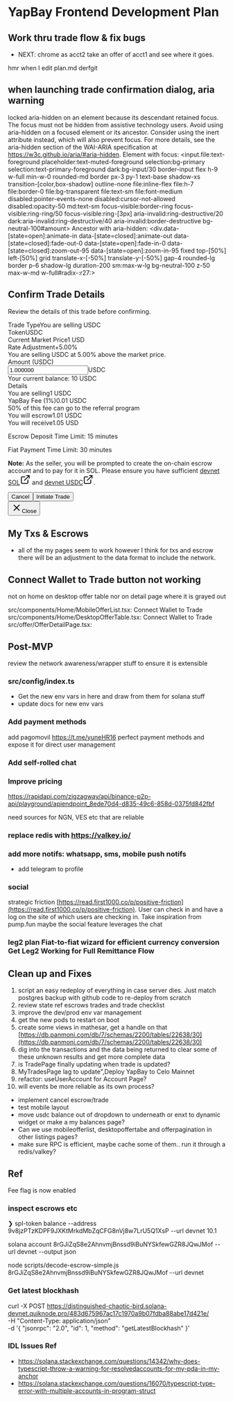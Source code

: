 # YapBay Frontend Development Plan

## Work thru trade flow & fix bugs

- NEXT: chrome as acct2 take an offer of acct1 and see where it goes.

hmr when I edit plan.md derfgit

## when launching trade confirmation dialog, aria warning

locked aria-hidden on an element because its descendant retained focus. The focus must not be hidden from assistive technology users. Avoid using aria-hidden on a focused element or its ancestor. Consider using the inert attribute instead, which will also prevent focus. For more details, see the aria-hidden section of the WAI-ARIA specification at https://w3c.github.io/aria/#aria-hidden.
Element with focus: <input.file:text-foreground placeholder:text-muted-foreground selection:bg-primary selection:text-primary-foreground dark:bg-input/30 border-input flex h-9 w-full min-w-0 rounded-md border px-3 py-1 text-base shadow-xs transition-[color,box-shadow] outline-none file:inline-flex file:h-7 file:border-0 file:bg-transparent file:text-sm file:font-medium disabled:pointer-events-none disabled:cursor-not-allowed disabled:opacity-50 md:text-sm focus-visible:border-ring focus-visible:ring-ring/50 focus-visible:ring-[3px] aria-invalid:ring-destructive/20 dark:aria-invalid:ring-destructive/40 aria-invalid:border-destructive bg-neutral-100#amount>
Ancestor with aria-hidden: <div.data-[state=open]:animate-in data-[state=closed]:animate-out data-[state=closed]:fade-out-0 data-[state=open]:fade-in-0 data-[state=closed]:zoom-out-95 data-[state=open]:zoom-in-95 fixed top-[50%] left-[50%] grid translate-x-[-50%] translate-y-[-50%] gap-4 rounded-lg border p-6 shadow-lg duration-200 sm:max-w-lg bg-neutral-100 z-50 max-w-md w-full#radix-:r27:>

<div role="dialog" id="radix-:r27:" aria-describedby="radix-:r29:" aria-labelledby="radix-:r28:" data-state="open" data-slot="dialog-content" class="data-[state=open]:animate-in data-[state=closed]:animate-out data-[state=closed]:fade-out-0 data-[state=open]:fade-in-0 data-[state=closed]:zoom-out-95 data-[state=open]:zoom-in-95 fixed top-[50%] left-[50%] grid translate-x-[-50%] translate-y-[-50%] gap-4 rounded-lg border p-6 shadow-lg duration-200 sm:max-w-lg bg-neutral-100 z-50 max-w-md w-full" tabindex="-1" data-aria-hidden="true" aria-hidden="true" data-protonpass-form="" style="pointer-events: auto;"><div data-slot="dialog-header" class="flex flex-col gap-2 text-center sm:text-left"><h2 id="radix-:r28:" data-slot="dialog-title" class="text-lg leading-none font-semibold">Confirm Trade Details</h2><p id="radix-:r29:" data-slot="dialog-description" class="text-muted-foreground text-sm">Review the details of this trade before confirming.</p></div><div class="space-y-1 mb-4 mt-2"><div class="flex justify-between items-center p-2 bg-neutral-100 rounded"><span class="font-medium text-neutral-700">Trade Type</span><span class="px-2 py-1 rounded-full text-xs font-medium bg-secondary-200 text-secondary-900">You are selling USDC</span></div><div class="flex justify-between items-center p-2 bg-neutral-100 rounded"><span class="font-medium text-neutral-700">Token</span><span>USDC</span></div><div class="flex justify-between items-center p-2 bg-neutral-100 rounded"><span class="font-medium text-neutral-700">Current Market Price</span><span>1 USD</span></div><div class="flex flex-col p-2 bg-neutral-100 rounded"><div class="flex justify-between items-center"><span class="font-medium text-neutral-700">Rate Adjustment</span><span class="text-green-600">+5.00%</span></div><div class="text-xs text-neutral-500 mt-1">You are selling USDC at 5.00% above the market price.</div></div><div class="space-y-2"><label data-slot="label" class="flex items-center gap-2 text-sm leading-none font-medium select-none group-data-[disabled=true]:pointer-events-none group-data-[disabled=true]:opacity-50 peer-disabled:cursor-not-allowed peer-disabled:opacity-50" for="amount">Amount (USDC)</label><div class="flex items-center space-x-2"><input type="text" data-slot="input" class="file:text-foreground placeholder:text-muted-foreground selection:bg-primary selection:text-primary-foreground dark:bg-input/30 border-input flex h-9 w-full min-w-0 rounded-md border px-3 py-1 text-base shadow-xs transition-[color,box-shadow] outline-none file:inline-flex file:h-7 file:border-0 file:bg-transparent file:text-sm file:font-medium disabled:pointer-events-none disabled:cursor-not-allowed disabled:opacity-50 md:text-sm focus-visible:border-ring focus-visible:ring-ring/50 focus-visible:ring-[3px] aria-invalid:ring-destructive/20 dark:aria-invalid:ring-destructive/40 aria-invalid:border-destructive bg-neutral-100" id="amount" inputmode="decimal" placeholder="Enter amount (1.000000 - 10.000000)" min="1.000000" max="10.000000" step="0.01" value="1.000000"><span class="text-neutral-600 text-sm">USDC</span></div><div class="flex flex-col gap-1"><span class="text-neutral-600 text-xs">Your current balance: 10 USDC</span></div></div><div class="space-y-3 py-3 bg-neutral-100 rounded"><div class="font-medium text-neutral-700 border-b pb-1 mb-2">Details</div><div class="flex justify-between items-center"><span class="text-sm text-neutral-700">You are selling</span><span class="font-medium">1 USDC</span></div><div class="flex justify-between items-center"><span class="text-sm text-neutral-700">YapBay Fee (1%)</span><span class="font-medium">0.01 USDC</span></div><div class="text-xs text-neutral-500 pl-2"><span>50% of this fee can go to the referral program</span></div><div class="flex justify-between items-center"><span class="text-sm text-neutral-700">You will escrow</span><span class="font-medium">1.01 USDC</span></div><div class="pt-2 mt-2 flex justify-between items-center bg-amber-100 rounded p-2"><span class="font-medium text-neutral-700">You will receive</span><span class="font-bold text-primary-800">1.05 USD</span></div></div><div class="text-xs text-neutral-500 p-2 bg-neutral-100 rounded"><p>Escrow Deposit Time Limit: 15 minutes</p><p class="mt-1">Fiat Payment Time Limit: 30 minutes</p></div><div class="p-3 bg-primary-100 text-primary-800 rounded text-sm"><p><strong>Note:</strong> As the seller, you will be prompted to create the on-chain escrow account and to pay for it in SOL. Please ensure you have sufficient <a href="https://faucet.solana.com/" target="_blank" rel="noopener noreferrer" class="inline-flex items-center">devnet SOL<svg xmlns="http://www.w3.org/2000/svg" width="24" height="24" viewBox="0 0 24 24" fill="none" stroke="currentColor" stroke-width="2" stroke-linecap="round" stroke-linejoin="round" class="lucide lucide-external-link ml-1 h-3 w-3"><path d="M15 3h6v6"></path><path d="M10 14 21 3"></path><path d="M18 13v6a2 2 0 0 1-2 2H5a2 2 0 0 1-2-2V8a2 2 0 0 1 2-2h6"></path></svg></a> and <a href="https://faucet.circle.com/" target="_blank" rel="noopener noreferrer" class="inline-flex items-center">devnet USDC<svg xmlns="http://www.w3.org/2000/svg" width="24" height="24" viewBox="0 0 24 24" fill="none" stroke="currentColor" stroke-width="2" stroke-linecap="round" stroke-linejoin="round" class="lucide lucide-external-link ml-1 h-3 w-3"><path d="M15 3h6v6"></path><path d="M10 14 21 3"></path><path d="M18 13v6a2 2 0 0 1-2 2H5a2 2 0 0 1-2-2V8a2 2 0 0 1 2-2h6"></path></svg></a>.</p></div></div><div data-slot="dialog-footer" class="flex-col-reverse sm:flex-row sm:justify-end mt-4 flex gap-2 justify-end"><button class="inline-flex items-center justify-center gap-2 whitespace-nowrap rounded-md text-sm font-medium transition-all disabled:pointer-events-none disabled:opacity-50 [&amp;_svg]:pointer-events-none [&amp;_svg:not([class*='size-'])]:size-4 shrink-0 [&amp;_svg]:shrink-0 outline-none focus-visible:border-ring focus-visible:ring-ring/50 focus-visible:ring-[3px] aria-invalid:ring-destructive/20 dark:aria-invalid:ring-destructive/40 aria-invalid:border-destructive border bg-background shadow-xs hover:bg-accent hover:text-accent-foreground dark:bg-input/30 dark:border-input dark:hover:bg-input/50 h-9 px-4 py-2 has-[&gt;svg]:px-3 w-36">Cancel</button><button class="inline-flex items-center justify-center gap-2 whitespace-nowrap rounded-md text-sm font-medium transition-all disabled:pointer-events-none disabled:opacity-50 [&amp;_svg]:pointer-events-none [&amp;_svg:not([class*='size-'])]:size-4 shrink-0 [&amp;_svg]:shrink-0 outline-none focus-visible:border-ring focus-visible:ring-ring/50 focus-visible:ring-[3px] aria-invalid:ring-destructive/20 dark:aria-invalid:ring-destructive/40 aria-invalid:border-destructive shadow-xs h-9 px-4 py-2 has-[&gt;svg]:px-3 bg-secondary-500 hover:bg-secondary-600 text-white w-36">Initiate Trade</button></div><button type="button" class="ring-offset-background focus:ring-ring data-[state=open]:bg-accent data-[state=open]:text-muted-foreground absolute top-4 right-4 rounded-xs opacity-70 transition-opacity hover:opacity-100 focus:ring-2 focus:ring-offset-2 focus:outline-hidden disabled:pointer-events-none [&amp;_svg]:pointer-events-none [&amp;_svg]:shrink-0 [&amp;_svg:not([class*='size-'])]:size-4"><svg xmlns="http://www.w3.org/2000/svg" width="24" height="24" viewBox="0 0 24 24" fill="none" stroke="currentColor" stroke-width="2" stroke-linecap="round" stroke-linejoin="round" class="lucide lucide-x"><path d="M18 6 6 18"></path><path d="m6 6 12 12"></path></svg><span class="sr-only">Close</span></button></div>

## My Txs & Escrows

- all of the my pages seem to work however I think for txs and escrow there will be an adjustment to the data format to include the network.

## Connect Wallet to Trade button not working

not on home on desktop offer table nor on detail page where it is grayed out

src/components/Home/MobileOfferList.tsx: Connect Wallet to Trade
src/components/Home/DesktopOfferTable.tsx: Connect Wallet to Trade
src/offer/OfferDetailPage.tsx:

## Post-MVP

review the network awareness/wrapper stuff to ensure it is extensible

### src/config/index.ts

- Get the new env vars in here and draw from them for solana stuff
- update docs for new env vars

### Add payment methods

add pagomovil https://t.me/yuneHR16 perfect payment methods and expose it for direct user management

### Add self-rolled chat

### Improve pricing

https://rapidapi.com/zigzagway/api/binance-p2p-api/playground/apiendpoint_8ede70d4-d835-49c6-858d-0375fd842fbf

need sources for NGN, VES etc that are reliable

### replace redis with https://valkey.io/

### add more notifs: whatsapp, sms, mobile push notifs

- add telegram to profile

### social

strategic friction [https://read.first1000.co/p/positive-friction](https://read.first1000.co/p/positive-friction). User can check in and have a log on the site of which users are checking in. Take inspiration from pump.fun maybe the social feature leverages the chat

### leg2 plan Fiat-to-fiat wizard for efficient currency conversion Get Leg2 Working for Full Remittance Flow

## Clean up and Fixes

1. script an easy redeploy of everything in case server dies. Just match postgres backup with github code to re-deploy from scratch
2. review state ref escrows trades and trade checklist
3. improve the dev/prod env var management
4. get the new pods to restart on boot
5. create some views in mathesar, get a handle on that [https://db.panmoni.com/db/7/schemas/2200/tables/22638/30](https://db.panmoni.com/db/7/schemas/2200/tables/22638/30)
6. dig into the transactions and the data being returned to clear some of these unknown results and get more complete data
7. is TradePage finally updating when trade is updated?
8. MyTradesPage lag to update",Deploy YapBay to Celo Mainnet
9. refactor: useUserAccount for Account Page?
10. will events be more reliable as its own process?

- implement cancel escrow/trade
- test mobile layout
- move usdc balance out of dropdown to underneath or enxt to dynamic widget or make a my balances page?
- Can we use mobileofferlist, desktopoffertabe and offerpagination in other listings pages?
- make sure RPC is efficient, maybe cache some of them.. run it through a redis/valkey?

## Ref

Fee flag is now enabled

### inspect escrows etc

❯ spl-token balance --address 9v8jzPTzKDPF9JXKtMrkdMbZqCFG8nVj8w7LrU5Q1XsP --url devnet
10.1

solana account 8rGJiZqS8e2AhnvmjBnssd9iBuNYSkfewGZR8JQwJMof --url devnet --output json

node scripts/decode-escrow-simple.js 8rGJiZqS8e2AhnvmjBnssd9iBuNYSkfewGZR8JQwJMof --url devnet

### Get latest blockhash

curl -X POST https://distinguished-chaotic-bird.solana-devnet.quiknode.pro/483d675967ac17c1970a9b07fdba88abe17d421e/ \
 -H "Content-Type: application/json" \
 -d '{
"jsonrpc": "2.0",
"id": 1,
"method": "getLatestBlockhash"
}'

### IDL Issues Ref

- https://solana.stackexchange.com/questions/14342/why-does-typescript-throw-a-warning-for-resolvedaccounts-for-my-pda-in-my-anchor
- https://solana.stackexchange.com/questions/16070/typescript-type-error-with-multiple-accounts-in-program-struct
